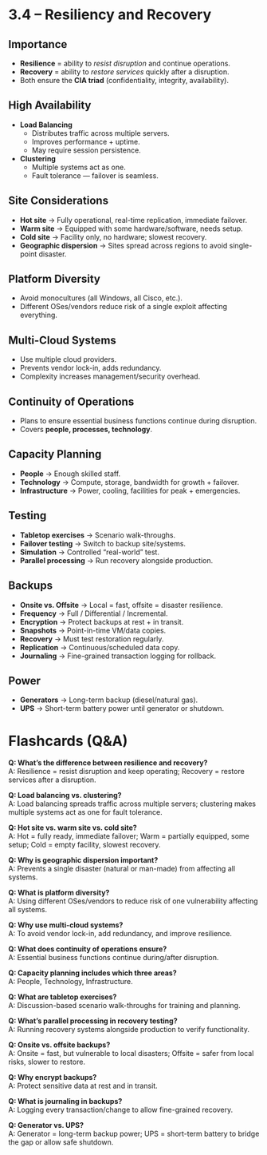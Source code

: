 # 3.4 – Resiliency and Recovery

## Importance
- **Resilience** = ability to *resist disruption* and continue operations.  
- **Recovery** = ability to *restore services* quickly after a disruption.  
- Both ensure the **CIA triad** (confidentiality, integrity, availability).

## High Availability
- **Load Balancing**
  - Distributes traffic across multiple servers.
  - Improves performance + uptime.
  - May require session persistence.
- **Clustering**
  - Multiple systems act as one.
  - Fault tolerance — failover is seamless.

## Site Considerations
- **Hot site** → Fully operational, real-time replication, immediate failover.  
- **Warm site** → Equipped with some hardware/software, needs setup.  
- **Cold site** → Facility only, no hardware; slowest recovery.  
- **Geographic dispersion** → Sites spread across regions to avoid single-point disaster.

## Platform Diversity
- Avoid monocultures (all Windows, all Cisco, etc.).
- Different OSes/vendors reduce risk of a single exploit affecting everything.

## Multi-Cloud Systems
- Use multiple cloud providers.
- Prevents vendor lock-in, adds redundancy.
- Complexity increases management/security overhead.

## Continuity of Operations
- Plans to ensure essential business functions continue during disruption.
- Covers **people, processes, technology**.

## Capacity Planning
- **People** → Enough skilled staff.  
- **Technology** → Compute, storage, bandwidth for growth + failover.  
- **Infrastructure** → Power, cooling, facilities for peak + emergencies.  

## Testing
- **Tabletop exercises** → Scenario walk-throughs.  
- **Failover testing** → Switch to backup site/systems.  
- **Simulation** → Controlled “real-world” test.  
- **Parallel processing** → Run recovery alongside production.  

## Backups
- **Onsite vs. Offsite** → Local = fast, offsite = disaster resilience.  
- **Frequency** → Full / Differential / Incremental.  
- **Encryption** → Protect backups at rest + in transit.  
- **Snapshots** → Point-in-time VM/data copies.  
- **Recovery** → Must test restoration regularly.  
- **Replication** → Continuous/scheduled data copy.  
- **Journaling** → Fine-grained transaction logging for rollback.  

## Power
- **Generators** → Long-term backup (diesel/natural gas).  
- **UPS** → Short-term battery power until generator or shutdown.  

# Flashcards (Q&A)

**Q: What’s the difference between resilience and recovery?**  
A: Resilience = resist disruption and keep operating; Recovery = restore services after a disruption.  

**Q: Load balancing vs. clustering?**  
A: Load balancing spreads traffic across multiple servers; clustering makes multiple systems act as one for fault tolerance.  

**Q: Hot site vs. warm site vs. cold site?**  
A: Hot = fully ready, immediate failover; Warm = partially equipped, some setup; Cold = empty facility, slowest recovery.  

**Q: Why is geographic dispersion important?**  
A: Prevents a single disaster (natural or man-made) from affecting all systems.  

**Q: What is platform diversity?**  
A: Using different OSes/vendors to reduce risk of one vulnerability affecting all systems.  

**Q: Why use multi-cloud systems?**  
A: To avoid vendor lock-in, add redundancy, and improve resilience.  

**Q: What does continuity of operations ensure?**  
A: Essential business functions continue during/after disruption.  

**Q: Capacity planning includes which three areas?**  
A: People, Technology, Infrastructure.  

**Q: What are tabletop exercises?**  
A: Discussion-based scenario walk-throughs for training and planning.  

**Q: What’s parallel processing in recovery testing?**  
A: Running recovery systems alongside production to verify functionality.  

**Q: Onsite vs. offsite backups?**  
A: Onsite = fast, but vulnerable to local disasters; Offsite = safer from local risks, slower to restore.  

**Q: Why encrypt backups?**  
A: Protect sensitive data at rest and in transit.  

**Q: What is journaling in backups?**  
A: Logging every transaction/change to allow fine-grained recovery.  

**Q: Generator vs. UPS?**  
A: Generator = long-term backup power; UPS = short-term battery to bridge the gap or allow safe shutdown.  
